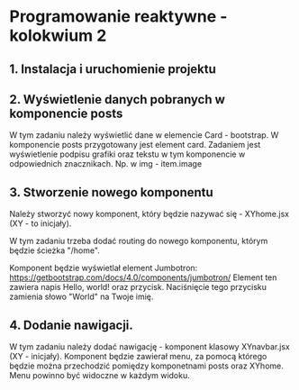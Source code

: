 # Programowanie reaktywne - kolokwium 2 

## 1. Instalacja i uruchomienie projektu 
## 2. Wyświetlenie danych pobranych w komponencie posts 

W tym zadaniu należy wyświetlić dane w elemencie Card - bootstrap. 
W komponencie posts przygotowany jest element card. Zadaniem jest wyświetlenie podpisu grafiki oraz tekstu w tym komponencie w odpowiednich znacznikach.
Np. w img - item.image

## 3. Stworzenie nowego komponentu 

Należy stworzyć nowy komponent, który będzie nazywać się - XYhome.jsx (XY - to inicjały).

W tym zadaniu trzeba dodać routing do nowego komponentu, którym będzie ścieżka "/home".

Komponent będzie wyświetlał element Jumbotron: https://getbootstrap.com/docs/4.0/components/jumbotron/
Element ten zawiera napis Hello, world! oraz przycisk. 
Naciśnięcie tego przycisku zamienia słowo "World" na Twoje imię.

## 4. Dodanie nawigacji.

W tym zadaniu należy dodać nawigację - komponent klasowy XYnavbar.jsx (XY - inicjały).
Komponent będzie zawierał menu, za pomocą którego będzie można przechodzić pomiędzy komponetnami posts oraz XYhome.
Menu powinno być widoczne w każdym widoku.
